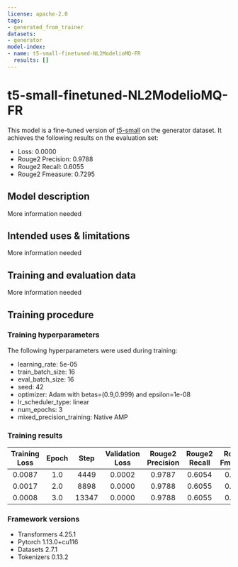 ```yaml
---
license: apache-2.0
tags:
- generated_from_trainer
datasets:
- generator
model-index:
- name: t5-small-finetuned-NL2ModelioMQ-FR
  results: []
---
```


<!-- This model card has been generated automatically according to the information the Trainer had access to. You
should probably proofread and complete it, then remove this comment. -->

# t5-small-finetuned-NL2ModelioMQ-FR

This model is a fine-tuned version of [t5-small](https://huggingface.co/t5-small) on the generator dataset.
It achieves the following results on the evaluation set:
- Loss: 0.0000
- Rouge2 Precision: 0.9788
- Rouge2 Recall: 0.6055
- Rouge2 Fmeasure: 0.7295

## Model description

More information needed

## Intended uses & limitations

More information needed

## Training and evaluation data

More information needed

## Training procedure

### Training hyperparameters

The following hyperparameters were used during training:
- learning_rate: 5e-05
- train_batch_size: 16
- eval_batch_size: 16
- seed: 42
- optimizer: Adam with betas=(0.9,0.999) and epsilon=1e-08
- lr_scheduler_type: linear
- num_epochs: 3
- mixed_precision_training: Native AMP

### Training results

| Training Loss | Epoch | Step  | Validation Loss | Rouge2 Precision | Rouge2 Recall | Rouge2 Fmeasure |
|:-------------:|:-----:|:-----:|:---------------:|:----------------:|:-------------:|:---------------:|
| 0.0087        | 1.0   | 4449  | 0.0002          | 0.9787           | 0.6054        | 0.7294          |
| 0.0017        | 2.0   | 8898  | 0.0000          | 0.9788           | 0.6055        | 0.7295          |
| 0.0008        | 3.0   | 13347 | 0.0000          | 0.9788           | 0.6055        | 0.7295          |


### Framework versions

- Transformers 4.25.1
- Pytorch 1.13.0+cu116
- Datasets 2.7.1
- Tokenizers 0.13.2

